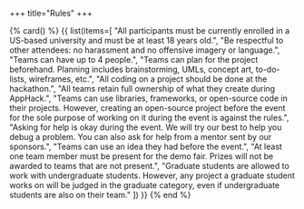 +++
title="Rules"
+++

{% card() %}
{{ list(items=[
"All participants must be currently enrolled in a US-based university and must be at least 18 years old.",
"Be respectful to other attendees: no harassment and no offensive imagery or language.",
"Teams can have up to 4 people.",
"Teams can plan for the project beforehand. Planning includes brainstorming, UMLs, concept art, to-do-lists, wireframes, etc.",
"All coding on a project should be done at the hackathon.",
"All teams retain full ownership of what they create during AppHack.",
"Teams can use libraries, frameworks, or open-source code in their projects. However, creating an open-source project before the event for the sole purpose of working on it during the event is against the rules.",
"Asking for help is okay during the event. We will try our best to help you debug a problem. You can also ask for help from a mentor sent by our sponsors.",
"Teams can use an idea they had before the event.",
"At least one team member must be present for the demo fair. Prizes will not be awarded to teams that are not present.",
"Graduate students are allowed to work with undergraduate students. However, any project a graduate student works on will be judged in the graduate category, even if undergraduate students are also on their team."
]) }}
{% end %}
